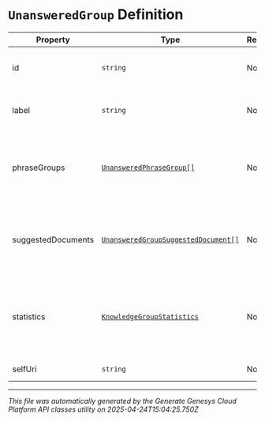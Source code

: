 # `UnansweredGroup` Definition

| Property | Type | Required | Description |
|----------|------|----------|-------------|
| id | `string` | No | The globally unique identifier for the object. |
| label | `string` | No | Knowledge base unanswered group label |
| phraseGroups | [`UnansweredPhraseGroup[]`](unansweredphrasegroup-definition.md) | No | Represents a list of phrase groups inside an unanswered group |
| suggestedDocuments | [`UnansweredGroupSuggestedDocument[]`](unansweredgroupsuggesteddocument-definition.md) | No | Represents a list of documents that may be linked to an unanswered group |
| statistics | [`KnowledgeGroupStatistics`](knowledgegroupstatistics-definition.md) | No | Statistics object containing the various hit counts for an unanswered group |
| selfUri | `string` | No | The URI for this object |

---

*This file was automatically generated by the Generate Genesys Cloud Platform API classes utility on 2025-04-24T15:04:25.750Z*